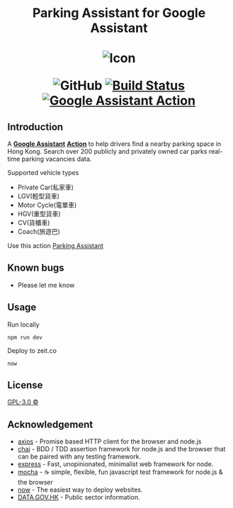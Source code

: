 <div align="center">
<h1>
Parking Assistant for Google Assistant
<br>
<br>
<img src="https://img.icons8.com/officel/128/000000/valet-parking.png" title="Parking Assistant for Google Assistant" alt="Icon">
<br>

![GitHub](https://img.shields.io/github/license/kirosc/parking-assistant)
[![Build Status](https://travis-ci.com/kirosc/parking-assistant.svg?branch=master)](https://travis-ci.com/kirosc/parking-assistant)
[![Google Assistant Action](https://img.shields.io/badge/%F0%9F%85%96%20Google%20Assistant-Action-blue)](https://assistant.google.com/services/a/uid/0000009bf1dc181f?hl=zh-HK)

</h1>
</div>

## Introduction

A [**Google Assistant**](https://assistant.google.com/) [**Action**](https://assistant.google.com/) to help drivers find a nearby parking space in Hong Kong. Search over 200 publicly and privately owned car parks real-time parking vacancies data.

Supported vehicle types

- Private Car(私家車)
- LGV(輕型貨車)
- Motor Cycle(電單車)
- HGV(重型貨車)
- CV(貨櫃車)
- Coach(旅遊巴)

Use this action [Parking Assistant](https://assistant.google.com/services/a/uid/0000009bf1dc181f?hl=zh-HK)

## Known bugs

- Please let me know

## Usage

Run locally

```
npm run dev
```

Deploy to zeit.co

```
now
```

## License

[GPL-3.0 ©](./LICENSE)

## Acknowledgement

- [axios](https://github.com/axios/axios) - Promise based HTTP client for the browser and node.js
- [chai](https://github.com/chaijs/chai) - BDD / TDD assertion framework for node.js and the browser that can be paired with any testing framework.
- [express](https://github.com/expressjs/express) - Fast, unopinionated, minimalist web framework for node.
- [mocha](https://github.com/mochajs/mocha) - ☕️ simple, flexible, fun javascript test framework for node.js & the browser
- [now](https://github.com/zeit/now) - The easiest way to deploy websites.
- [DATA.GOV.HK](https://data.gov.hk) - Public sector information.
